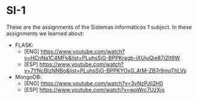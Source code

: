 # SI-1

These are the assignments of the Sistemas informáticos 1 subject.
In these assignments we learned about:
* FLASK:
  * [ENG] https://www.youtube.com/watch?v=HCnNa1C4MFk&list=PLuhsSjG-BPPKragb-iXUjuQie87i2It9W
  * [ESP] https://www.youtube.com/watch?v=7YNcBlzNNBo&list=PLuhsSjG-BPPKYOxG_4tM-ZB7r9mpThLVs
* MongoDB:
  * [ENG] https://www.youtube.com/watch?v=3vNzPJil2H0
  * [ESP] https://www.youtube.com/watch?v=woWrc7UzXjo
